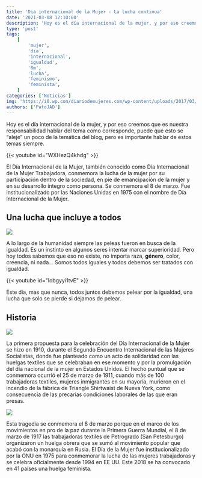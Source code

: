 ```yaml
---
title: 'Dia internacional de la Mujer - La lucha continua'
date: '2021-03-08 12:10:00'
description: 'Hoy es el día internacional de la mujer, y por eso creemos que es nuestra responsabilidad hablar del tema como corresponde...'
type: 'post'
tags:
    [
        'mujer',
        'dia',
        'internacional',
        'igualdad',
        '8m',
        'lucha',
        'feminismo',
        'feminista',
    ]
categories: ['Noticias']
img: 'https://i0.wp.com/diariodemujeres.com/wp-content/uploads/2017/03/dia-de-la-mujer_047.jpg?fit=956%2C932&ssl=1'
authors: ['PatoJAD']
---
```


Hoy es el día internacional de la mujer, y por eso creemos que es nuestra responsabilidad hablar del tema como corresponde, puede que esto se “aleje” un poco de la temática del blog, pero es importante hablar de estos temas siempre.

{{< youtube id="WXHezQ4khdg" >}}

El Día Internacional de la Mujer, también conocido como Día Internacional de la Mujer Trabajadora, conmemora la lucha de la mujer por su participación dentro de la sociedad, en pie de emancipación de la mujer y en su desarrollo íntegro como persona. Se conmemora el 8 de marzo.​ Fue institucionalizado por las Naciones Unidas en 1975 con el nombre de Día Internacional de la Mujer.

## Una lucha que incluye a todos

![](https://riod.org/wp-content/uploads/2019/03/IWD-2019_ES_InFocus-960x450.png)

A lo largo de la humanidad siempre las peleas fueron en busca de la igualdad. Es un instinto en algunos seres intentar marcar superioridad. Pero hoy todos sabemos que eso no existe, no importa raza, **género**, color, creencia, ni nada… Somos todos iguales y todos debemos ser tratados con igualdad.

{{< youtube id="Iobgyyi1tvE" >}}

Este dia, mas que nunca, todos juntos debemos pelear por la igualdad, una lucha que solo se pierde si dejamos de pelear.

## Historia

![](https://www.elcinco.mx/sites/default/files/2020-03/mujerhjb.jpg)

La primera propuesta para la celebración del Día Internacional de la Mujer se hizo en 1910, durante el Segundo Encuentro Internacional de las Mujeres Socialistas, donde fue planteado como un acto de solidaridad con las huelgas textiles que se celebraban en ese momento y por la promulgación del día nacional de la mujer en Estados Unidos. El hecho puntual que se conmemora ocurrió el 25 de marzo de 1911, cuando más de 100 trabajadoras textiles, mujeres inmigrantes en su mayoría, murieron en el incendio de la fábrica de Triangle Shirtwaist de Nueva York, como consecuencia de las precarias condiciones laborales de las que eran presas.

![](https://90minutos.co/wp-content/uploads/2019/03/conmemoracion-8-de-marzo-dia-internacional-mujer-08-03-2019.jpg)

Esta tragedia se conmemora el 8 de marzo porque en el marco de los movimientos en pro de la paz durante la Primera Guerra Mundial, el 8 de marzo de 1917 las trabajadoras textiles de Petrogrado (San Petesburgo) organizaron un huelga obrera que se sumó al movimiento popular que acabó con la monarquía en Rusia. El Día de la Mujer fue institucionalizado por la ONU en 1975 para conmemorar la lucha de las mujeres trabajadoras y se celebra oficialmente desde 1994 en EE UU. Este 2018 se ha convocado en 41 países una huelga feminista.
